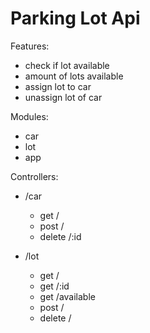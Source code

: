 # Parking Lot Api

Features:
- check if lot available
- amount of lots available
- assign lot to car
- unassign lot of car

Modules:
- car
- lot
- app

Controllers:
- /car
  - get /
  - post /
  - delete /:id

- /lot
  - get /
  - get /:id
  - get /available
  - post /
  - delete /
  <!-- - post / -->
  <!-- - update / -->
